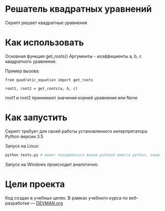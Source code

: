 # Решатель квадратных уравнений

Скрипт решает квадратные уравнения

# Как использовать

Основная функция get_roots()
Аргументы - коэффициенты a, b, c квадратного уравнения.

Пример вызова:
```
from quadratic_equation import get_roots

root1, root2 = get_roots(a, b, c)
```

root1 и root2 принимают значения корней уравнения или None

# Как запустить

Скрипт требует для своей работы установленного интерпретатора Python версии 3.5

Запуск на Linux:

```bash
python tests.py # может понадобиться вызов python3 вместо python, зависит от настроек операционной системы
```

Запуск на Windows происходит аналогично.

# Цели проекта

Код создан в учебных целях. В рамках учебного курса по веб-разработке ― [DEVMAN.org](https://devman.org)
